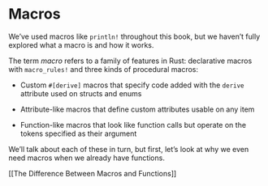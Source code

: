 # Macros

We’ve used macros like `println!` throughout this book, but we haven’t fully explored what a macro is and how it works.

The term *macro* refers to a family of features in Rust: declarative macros with `macro_rules!` and three kinds of procedural macros:

- Custom `#[derive]` macros that specify code added with the `derive` attribute used on structs and enums

- Attribute-like macros that define custom attributes usable on any item

- Function-like macros that look like function calls but operate on the tokens specified as their argument


We’ll talk about each of these in turn, but first, let’s look at why we even need macros when we already have functions.



[[The Difference Between Macros and Functions]]
